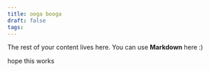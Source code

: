 ```yaml
---
title: ooga booga
draft: false
tags:
---
```

 
The rest of your content lives here. You can use **Markdown** here :)



hope this works